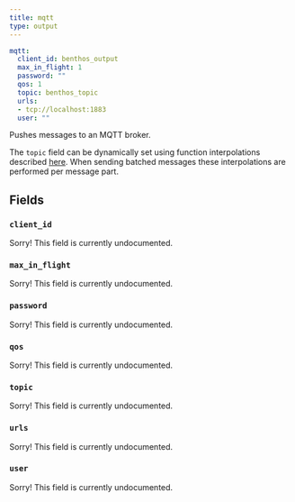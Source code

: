 ```yaml
---
title: mqtt
type: output
---
```


```yaml
mqtt:
  client_id: benthos_output
  max_in_flight: 1
  password: ""
  qos: 1
  topic: benthos_topic
  urls:
  - tcp://localhost:1883
  user: ""
```

Pushes messages to an MQTT broker.

The `topic` field can be dynamically set using function interpolations
described [here](../config_interpolation.md#functions). When sending batched
messages these interpolations are performed per message part.

## Fields

### `client_id`

Sorry! This field is currently undocumented.

### `max_in_flight`

Sorry! This field is currently undocumented.

### `password`

Sorry! This field is currently undocumented.

### `qos`

Sorry! This field is currently undocumented.

### `topic`

Sorry! This field is currently undocumented.

### `urls`

Sorry! This field is currently undocumented.

### `user`

Sorry! This field is currently undocumented.

